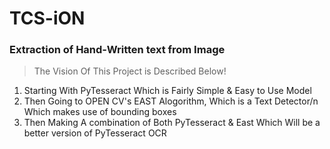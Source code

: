 # TCS-iON
### Extraction of Hand-Written text from Image

> The Vision Of This Project is Described Below!
<ol>
  <li>Starting With PyTesseract Which is Fairly Simple & Easy to Use Model</li>
  <li>Then Going to OPEN CV's EAST Alogorithm, Which is a Text Detector/n Which makes use of bounding boxes</li>
  <li>Then Making A combination of Both PyTesseract & East Which Will be a better version of PyTesseract OCR</li>
  
  
